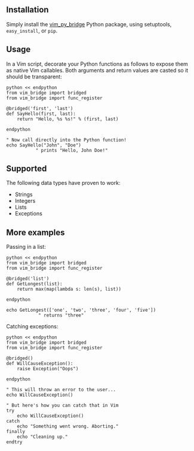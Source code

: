 Installation
------------
Simply install the [vim_py_bridge](http://pypi.python.org/pypi/vim_py_bridge/)
Python package, using setuptools, `easy_install`, or `pip`.


Usage
-----
In a Vim script, decorate your Python functions as follows to expose them as
native Vim callables.  Both arguments and return values are casted so it should
be transparent:

    python << endpython
    from vim_bridge import bridged
    from vim_bridge import func_register

    @bridged('first', 'last')
    def SayHello(first, last):
        return "Hello, %s %s!" % (first, last)

    endpython

    " Now call directly into the Python function!
    echo SayHello("John", "Doe")
               " prints "Hello, John Doe!"


Supported
---------
The following data types have proven to work:

* Strings
* Integers
* Lists
* Exceptions


More examples
-------------
Passing in a list:

    python << endpython
    from vim_bridge import bridged
    from vim_bridge import func_register

    @bridged('list')
    def GetLongest(list):
        return max(map(lambda s: len(s), list))

    endpython

    echo GetLongest(['one', 'two', 'three', 'four', 'five'])
                " returns "three"


Catching exceptions:

    python << endpython
    from vim_bridge import bridged
    from vim_bridge import func_register

    @bridged()
    def WillCauseException():
        raise Exception("Oops")

    endpython

    " This will throw an error to the user...
    echo WillCauseException()

    " But here's how you can catch that in Vim
    try
        echo WillCauseException()
    catch
        echo "Something went wrong. Aborting."
    finally
        echo "Cleaning up."
    endtry

